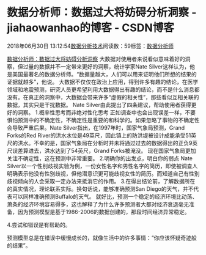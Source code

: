 
# 数据分析师：数据过大将妨碍分析洞察 - jiahaowanhao的博客 - CSDN博客


2018年06月30日 13:12:54[数据分析技术](https://me.csdn.net/jiahaowanhao)阅读数：59标签：[数据分析师																](https://so.csdn.net/so/search/s.do?q=数据分析师&t=blog)


[数据分析师：数据过大将妨碍分析洞察](http://cda.pinggu.org/view/18174.html)
大数据对使用者来说看似意味着好的洞察，但过量的数据并不一定带来更好的洞察，统计学家Nate Silver这样认为，他是美国最著名的数据分析师。“数据量越大，人们可以用来证明他们所想的结果的证据就越多”，他说。
大数据不仅仅在政治上应用，得到许多有趣的结论，在医学领域和地震预测，研究人员更希望利用大数据得出有趣的结论，而不是什么消息都没有。在真正的洞察中，大数据会带来许多“虚假的相关性”，那些看似互相关联的数据，其实只是干扰数据。
Nate Silver由此提出了四条建议，帮助使用者获得更好的洞察。
1.概率性思考而非绝对性化思考
正如调查中也会出现误差一样，不要惧怕预测中的不确定性，不确定性是重要的和科学的。如果忽略了事物的不确定性会导致严重后果。Nate Silver指出，在1997年时，国家气象局预测，Grand Forks的Red River的洪水水位是49英尺，因此镇上的防洪堤被设计成能承受51英尺的洪水。不幸的是，国家气象局在分析时并未将通过过去的数据得出的正负9英尺误差算进去，洪水达到了54英尺，Grand Forks被淹没。
现在国家气象局更加关注不确定性，这在预测中非常重要。
2.明确你的出发点，明白你的弱点
Nate Silver以一个性别歧视实验为例，一份女性名字和男性名字的简历，即使被调查人明确表示他没有性别歧视，但他潜意识更可能歧视女性的简历。而知道自己有性别歧视倾向的人会采取一定办法来抵消它的作用。
3.在得出结论前，了解数据所在的真实情况，理论联系实际。换句话说，能够准确预测San Diego的天气，并不代表可以同样准确预测Buffalo的天气。
就好比，预测一个稳定的经济环境比动荡、萧条的经济环境容易得多，这也解释了为什么许多预测者大都对经济衰退毫无准备，因为预测模型是基于1986-2006的数据创建的，那段时间经济异常稳定。

4.尝试和错误是有帮助的。

预测模型总是在错误中缓慢成长的，就像生活中的许多事情：“你应该怀疑奇迹般的结果”。

